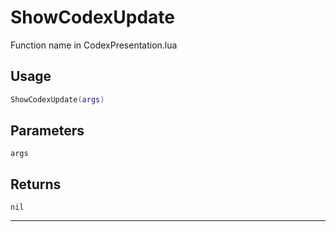 # ShowCodexUpdate
Function name in CodexPresentation.lua
## Usage
```lua
ShowCodexUpdate(args)
```
## Parameters
`args`
## Returns
`nil`

---